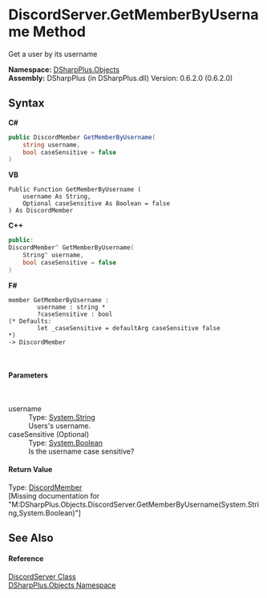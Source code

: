 # DiscordServer.GetMemberByUsername Method 
 

Get a user by its username

**Namespace:**&nbsp;<a href="b70db947-75ff-488f-5245-350c6ca1e522">DSharpPlus.Objects</a><br />**Assembly:**&nbsp;DSharpPlus (in DSharpPlus.dll) Version: 0.6.2.0 (0.6.2.0)

## Syntax

**C#**<br />
``` C#
public DiscordMember GetMemberByUsername(
	string username,
	bool caseSensitive = false
)
```

**VB**<br />
``` VB
Public Function GetMemberByUsername ( 
	username As String,
	Optional caseSensitive As Boolean = false
) As DiscordMember
```

**C++**<br />
``` C++
public:
DiscordMember^ GetMemberByUsername(
	String^ username, 
	bool caseSensitive = false
)
```

**F#**<br />
``` F#
member GetMemberByUsername : 
        username : string * 
        ?caseSensitive : bool 
(* Defaults:
        let _caseSensitive = defaultArg caseSensitive false
*)
-> DiscordMember 

```

<br />

#### Parameters
&nbsp;<dl><dt>username</dt><dd>Type: <a href="http://msdn2.microsoft.com/en-us/library/s1wwdcbf" target="_blank">System.String</a><br />Users's username.</dd><dt>caseSensitive (Optional)</dt><dd>Type: <a href="http://msdn2.microsoft.com/en-us/library/a28wyd50" target="_blank">System.Boolean</a><br />Is the username case sensitive?</dd></dl>

#### Return Value
Type: <a href="5cf74e63-4004-3836-5a0d-910485913b65">DiscordMember</a><br />\[Missing <returns> documentation for "M:DSharpPlus.Objects.DiscordServer.GetMemberByUsername(System.String,System.Boolean)"\]

## See Also


#### Reference
<a href="0bea1794-96dc-62e4-4798-1bd4e0abad39">DiscordServer Class</a><br /><a href="b70db947-75ff-488f-5245-350c6ca1e522">DSharpPlus.Objects Namespace</a><br />